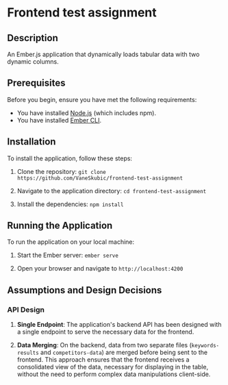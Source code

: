 
# Frontend test assignment

## Description
An Ember.js application that dynamically loads tabular data with two dynamic columns. 

## Prerequisites
Before you begin, ensure you have met the following requirements:
* You have installed [Node.js](https://nodejs.org/en/) (which includes npm).
* You have installed [Ember CLI](https://ember-cli.com/).

## Installation

To install the application, follow these steps:

1. Clone the repository:
`git clone https://github.com/VaneSkubic/frontend-test-assignment`

2. Navigate to the application directory:
`cd frontend-test-assignment`

3. Install the dependencies:
`npm install`

## Running the Application 
To run the application on your local machine: 

1.  Start the Ember server:
`ember serve`

2. Open your browser and navigate to `http://localhost:4200`

## Assumptions and Design Decisions

### API Design

1. **Single Endpoint**: The application's backend API has been designed with a single endpoint to serve the necessary data for the frontend. 

2. **Data Merging**: On the backend, data from two separate files (`keywords-results` and `competitors-data`) are merged before being sent to the frontend. This approach ensures that the frontend receives a consolidated view of the data, necessary for displaying in the table, without the need to perform complex data manipulations client-side.